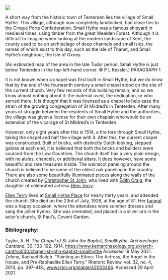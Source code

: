 <a href="https://dev.visual-essays.app"><img src="https://dev-visual-essays.netlify.app/images/ve-button.png"></a>
<param ve-config title="St. John the Baptist, Small Hythe" author="Andrew Vincent" layout="vtl" banner="/images/banners/19c.jpg">

<param ve-entity eid="Q614560" aliases="Tenterden">
<param ve-entity eid="Q7488952" aliases="Cinque Ports">
<param ve-entity eid="Q265523" aliases="Isle of Oxney">
<param ve-entity eid=""Q590422" aliases="Isle of Thanet">

A short way from the historic town of Tenterden lies the village of Small Hythe.  This village, although now completely landlocked, had close ties to the Cinque Ports Confederation. Small Hythe was a famous shipyard in medieval times, using timber from the great Wealden Forest. Although it is difficult to imagine when looking at the modern landscape of Kent, the county used to be an archipelago of deep channels and small isles, the names of which exist to this day, such as the Isle of Thanet, and Small Hythe’s neighbour, the Isle of Oxney. 
<param ve-image url="https://upload.wikimedia.org/wikipedia/commons/e/e2/St_John_the_Baptist_Church%2C_Small_Hythe%2C_Kent_-_geograph.org.uk_-_957959.jpg" label="St John the Baptist Church, Small Hythe" attribution="Oast House Archive via Wikimedia Commons">
 
(An estimated map of the area in the late Tudor period. Small Hythe is just below Tenterden in the top-left-hand corner. © P L Kessler.) PARAGRAPH 1

It is not known when a chapel was first built in Small Hythe, but we do know that by the end of the fourteenth century a small chapel stood on the site of the current church. Very few records of this building remain, and so we know almost nothing about it: the material used, the dedication, or who served there. It is thought that it was licensed as a chapel to help ease the strain of the growing congregation of St Mildred’s in Tenterden. After many years of struggle between the residents of Small Hythe and the authorities, the village was given a license for their own chaplain who would be an extension of the vicarage of St Mildred’s in Tenterden. 
<param ve-image url=" https://stor.artstor.org/stor/62da9026-fd94-40de-9f54-ad63696fdc9e" label="The view of the church from the south east. Note the stepped gables and heavy buttressing" attribution="Andrew Vincent">
 
However, only eight years after this in 1514, a fire tore through Small Hythe, taking the chapel and half the village with it. After this, the current chapel was constructed. Built of bricks, with distinctly Dutch looking, stepped gables at each end, it is believed that both the bricks and builders were sourced from the Low Countries. The church itself has a very plain design, with no aisles, chancels, or additional altars. It does however, have some beautiful and rare treasures inside. The wainscot paneling around the church is believed to be some of the oldest oak paneling in the country. There are also some beautifully illuminated pieces along the walls of the church created by [Christopher St John](/20c/20c-st-john-biography), who lived with [Edith Craig](/20c/20c-craig-biography), the daughter of celebrated actress [Ellen Terry](/20c/20c-terry-biography). 
<param ve-image url="https://stor.artstor.org/stor/68c5b8c3-5fec-4cab-893b-5edf940aa5a7" label="The view of the chancel screen and wainscotting from the high altar. Note how plain the carving is from this side of the screen, when viewed from the other side, it is highly decorative" attribution="Andrew Vincent">

[Ellen Terry](/20c/20c-terry-biography) lived at [Small Hythe Place](https://www.nationaltrust.org.uk/smallhythe-place) for nearly thirty years, and attended the church. She died on the 23rd of July, 1928, at the age of 81. Her [funeral](/20c/20c-ellen-terry-funeral) was a happy occasion, where the attendees wore summer dresses and sang the jollier hymns. She was cremated, and placed in a silver urn in the actor’s church, St Paul’s, Covent Garden.
<param ve-image url="https://stor.artstor.org/stor/29dd64d3-531b-479f-b993-f0fc7c206cef" label="Ellen Terry as Imogen">

### Bibliography:

Taylor, A. H. _The Chapel of St John the Baptist, Smallhythe. Archaeologia Cantiana._ 30. 133-192. 1914. https://www.kentarchaeology.org.uk/arch-cant/vol/30/chapel-st-john-baptist-smallhythe Accessed 19 May 2021.   
Zeleny, Rachael Baitch. “Painting an Ethos: The Actress, the Angel in the House, and Pre-Raphaelite Ellen Terry.” Rhetoric Review, vol. 32, no. 4, 2013, pp. 397–418., www.jstor.org/stable/42003466. Accessed 29 April 2021.   
<param ve-image url="https://stor.artstor.org/stor/e1a56162-96fa-4e4c-af51-a481569d773c" label="The view of the church from the west, showing the entrance and porch, as well as the figure of St John the Baptist set into a niche above the west window" attribution="Andrew Vincent">
